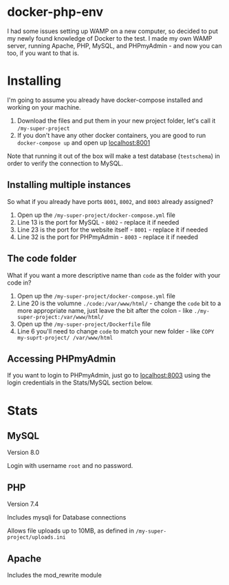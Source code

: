 # docker-php-env
I had some issues setting up WAMP on a new computer, so decided to put my newly found knowledge of Docker to the test. I made my own WAMP server, running Apache, PHP, MySQL, and PHPmyAdmin - and now you can too, if you want to that is.

# Installing
I'm going to assume you already have docker-compose installed and working on your machine.
1. Download the files and put them in your new project folder, let's call it `/my-super-project`
1. If you don't have any other docker containers, you are good to run `docker-compose up` and open up [localhost:8001](http://localhost:8001)

Note that running it out of the box will make a test database (`testschema`) in order to verify the connection to MySQL.

## Installing multiple instances
So what if you already have ports `8001`, `8002`, and `8003` already assigned?
1. Open up the `/my-super-project/docker-compose.yml` file
1. Line 13 is the port for MySQL - `8002` - replace it if needed
1. Line 23 is the port for the website itself - `8001` - replace it if needed
1. Line 32 is the port for PHPmyAdmin - `8003` - replace it if needed

## The code folder
What if you want a more descriptive name than `code` as the folder with your code in?
1. Open up the `/my-super-project/docker-compose.yml` file
1. Line 20 is the volumne `./code:/var/www/html/` - change the `code` bit to a more appropriate name, just leave the bit after the colon - like `./my-super-project:/var/www/html/`
1. Open up the `/my-super-project/Dockerfile` file
1. Line 6 you'll need to change `code` to match your new folder - like `COPY my-suprt-project/ /var/www/html`

## Accessing PHPmyAdmin
If you want to login to PHPmyAdmin, just go to [localhost:8003](http://localhost:8003) using the login credentials in the Stats/MySQL section below.

# Stats
## MySQL
Version 8.0

Login with username `root` and no password.

## PHP
Version 7.4

Includes mysqli for Database connections

Allows file uploads up to 10MB, as defined in `/my-super-project/uploads.ini`

## Apache
Includes the mod_rewrite module
